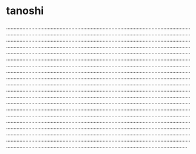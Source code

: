 # tanoshi

..............................................................................................................................................................................................................................................................................................................................................................................................................................................................................................................................................................................................................................................................................................................................................................................................................................................................................................................................................................................................................................................................................................................................................................................................................................................................................................................................................................................................................................................................................................................................................................................................................................................................................................................................................................................................................................................................................................................................................................................................................................................................................................................................................................................................................................................................................................................................................................................................................................................................................................................................................................................